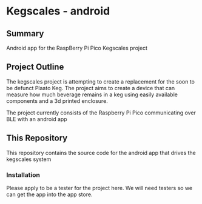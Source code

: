 # Kegscales - android
## Summary
Android app for the RaspBerry Pi Pico Kegscales project

## Project Outline
The kegscales project is attempting to create a replacement for the soon to be defunct Plaato Keg. The project aims to create a device that can measure how much beverage remains in a keg using easily available components and a 3d printed enclosure.

The project currently consists of the Raspberry Pi Pico communicating over BLE with an android app

## This Repository
This repository contains the source code for the android app that drives the kegscales system

### Installation
Please apply to be a tester for the project here.  We will need testers so we can get the app into the app store.
